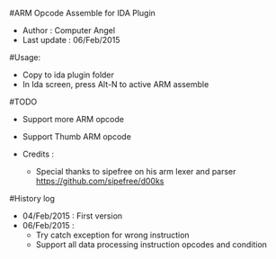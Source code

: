 #ARM Opcode Assemble for IDA Plugin
+ Author : Computer Angel
+ Last update : 06/Feb/2015

#Usage:
+ Copy to ida plugin folder
+ In Ida screen, press Alt-N to active ARM assemble

#TODO
+ Support more ARM opcode
+ Support Thumb ARM opcode

+ Credits :
	- Special thanks to sipefree on his arm lexer and parser https://github.com/sipefree/d00ks

#History log
+ 04/Feb/2015 : First version
+ 06/Feb/2015 :
	- Try catch exception for wrong instruction
	- Support all data processing instruction opcodes and condition